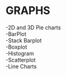 # GRAPHS
-2D and 3D Pie charts<br>
-BarPlot <br>
-Stack Barplot <br>
-Boxplot <br>
-Histogram <br>
-Scatterplot <br>
-Line Charts <br>


